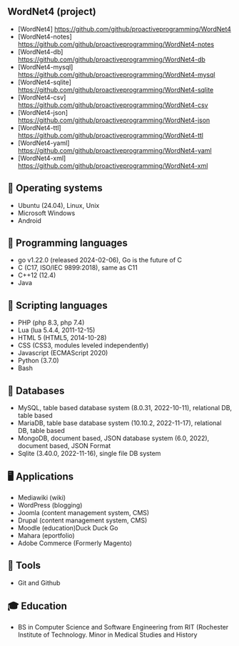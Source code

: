 ## WordNet4 (project)
- [WordNet4] https://github.com/github/proactiveprogramming/WordNet4
- [WordNet4-notes] https://github.com/github/proactiveprogramming/WordNet4-notes
- [WordNet4-db] https://github.com/github/proactiveprogramming/WordNet4-db
- [WordNet4-mysql] https://github.com/github/proactiveprogramming/WordNet4-mysql
- [WordNet4-sqlite] https://github.com/github/proactiveprogramming/WordNet4-sqlite
- [WordNet4-csv] https://github.com/github/proactiveprogramming/WordNet4-csv
- [WordNet4-json] https://github.com/github/proactiveprogramming/WordNet4-json
- [WordNet4-ttl] https://github.com/github/proactiveprogramming/WordNet4-ttl
- [WordNet4-yaml] https://github.com/github/proactiveprogramming/WordNet4-yaml
- [WordNet4-xml] https://github.com/github/proactiveprogramming/WordNet4-xml

## 📕 Operating systems 
- Ubuntu (24.04), Linux, Unix
- Microsoft Windows
- Android
	
## 🔧 Programming languages
- go v1.22.0 (released 2024-02-06), Go is the future of C 
- C (C17, ISO/IEC 9899:2018), same as C11
- C++12 (12.4)
- Java

## 🔩 Scripting languages
- PHP (php 8.3, php 7.4)
- Lua (lua 5.4.4, 2011-12-15) 
- HTML 5 (HTML5, 2014-10-28)
- CSS (CSS3, modules leveled independently)
- Javascript (ECMAScript 2020)
- Python (3.7.0)
- Bash
	
## 🔗 Databases
- MySQL, table based database system (8.0.31, 2022-10-11), relational DB, table based
- MariaDB, table base database system (10.10.2, 2022-11-17), relational DB, table based
- MongoDB, document based, JSON database system (6.0, 2022), document based, JSON Format
- Sqlite (3.40.0, 2022-11-16), single file DB system

## 🖥️ Applications
- Mediawiki (wiki)
- WordPress (blogging)
- Joomla (content management system, CMS)
- Drupal (content management system, CMS)
- Moodle (education)Duck Duck Go
- Mahara (eportfolio)
- Adobe Commerce (Formerly Magento)

## 🧰 Tools
- Git and Github

## 🎓 Education
- BS in Computer Science and Software Engineering from RIT (Rochester Institute of Technology.  Minor in Medical Studies and History





